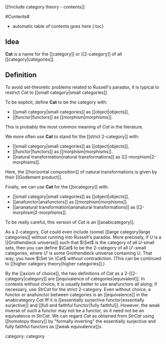 
<div class="rightHandSide toc">
[[!include category theory - contents]]
</div>

#Contents#
* automatic table of contents goes here
{:toc}

## Idea

**Cat** is a name for the [[category]] or [[2-category]] of all [[category|categories]].  


## Definition

To avoid set-theoretic problems related to Russell's paradox, it is typical to restrict $Cat$ to [[small category|small categories]].

To be explicit, define **Cat** to be the category with:

* [[small category|small categories]] as [[object|objects]],
* [[functor|functors]] as [[morphism|morphisms]].

This is probably the most common meaning of $Cat$ in the literature.

We more often use **Cat** to stand for the [[strict 2-category]] with:

* [[small category|small categories]] as [[object|objects]],
* [[functor|functors]] as [[morphism|morphisms]].
* [[natural transformation|natural transformations]] as [[2-morphism|2-morphisms]].

Here, the [[horizontal composition]] of natural transformations is given by their [[Godement product]].


Finally, we can use **Cat** for the [[bicategory]] with:

* [[small category|small categories]] as [[object|objects]],
* [[anafunctor|anafunctors]] as [[morphism|morphisms]].
* [[ananatural transformation|ananatural transformations]] as [[2-morphism|2-morphisms]].

To be really careful, this version of $Cat$ is an [[anabicategory]].


As a $2$-category, $Cat$ could even include (some) [[large category|large categories]] without running into Russell's paradox.  More precisely, if $U$ is a [[Grothendieck universe]] such that $\Set$ is the category of all $U$-small sets, then you can define $\Cat$ to be the 2-category of all $U'$-small categories, where $U'$ is some Grothendieck universe containing $U$.  That way, you have $\Set \in \Cat$ without contradiction.  (This can be continued to [[higher category theory|higher categories]].)


By the [[axiom of choice]], the two definitions of $Cat$ as a $2$-[[2-category|category]] are [[equivalence of categories|equivalent]].  In contexts without choice, it is usually better to use anafunctors all along; if necessary, use $Str Cat$ for the strict $2$-category.  Even without choice, a functor or anafunctor between categories is an [[equivalence]] in the anabicategory $Cat$ iff it is [[essentially surjective functor|essentially surjective]] and [[full and faithful functor|fully faithful]].  However, the weak inverse of such a functor may not be a functor, so it need not be an equivalence in $Str Cat$.  We can regard $Cat$ as obtained from $Str Cat$ using [[homotopy theory]] by "formally inverting" the essentially surjective and fully faithful functors as [[weak equivalence]]s.


category: category